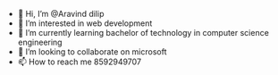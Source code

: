 - 👋 Hi, I’m @Aravind dilip
- 👀 I’m interested in web development
- 🌱 I’m currently learning bachelor of technology in computer science engineering
- 💞️ I’m looking to collaborate on microsoft
- 📫 How to reach me 8592949707

<!---
natureboy800/natureboy800 is a ✨ special ✨ repository because its `README.md` (this file) appears on your GitHub profile.
You can click the Preview link to take a look at your changes.
--->
